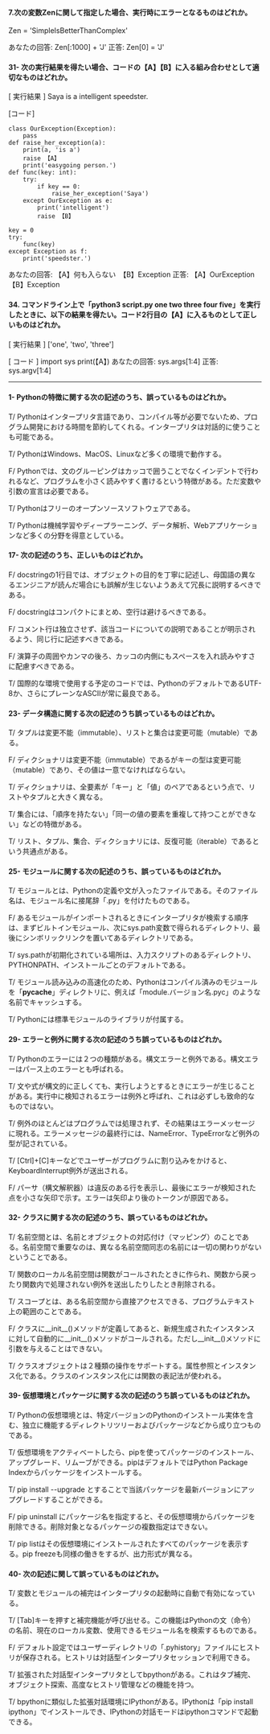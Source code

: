 #### 7.次の変数Zenに関して指定した場合、実行時にエラーとなるものはどれか。

Zen = 'SimpleIsBetterThanComplex'

あなたの回答: Zen[:1000] + 'J'
正答: Zen[0] = 'J'

#### 31- 次の実行結果を得たい場合、コードの【A】【B】に入る組み合わせとして適切なものはどれか。

[ 実行結果 ]
Saya is a
intelligent
speedster.

[コード]
```
class OurException(Exception):
    pass
def raise_her_exception(a):
    print(a, 'is a')
    raise 【A】
    print('easygoing person.')
def func(key: int):
    try:
        if key == 0:
            raise_her_exception('Saya')
    except OurException as e:
        print('intelligent')
        raise 【B】

key = 0
try:
    func(key)
except Exception as f:
    print('speedster.')
```

あなたの回答: 【A】何も入らない　【B】Exception
正答: 【A】OurException　【B】Exception

#### 34. コマンドライン上で「python3 script.py one two three four five」を実行したときに、以下の結果を得たい。コード2行目の【A】に入るものとして正しいものはどれか。

[ 実行結果 ]
['one', 'two', 'three']

[ コード ]
import sys
print(【A】)
あなたの回答: sys.args[1:4]
正答: sys.argv[1:4]

---

#### 1- Pythonの特徴に関する次の記述のうち、誤っているものはどれか。

T/ Pythonはインタープリタ言語であり、コンパイル等が必要でないため、プログラム開発における時間を節約してくれる。インタープリタは対話的に使うことも可能である。

T/ PythonはWindows、MacOS、Linuxなど多くの環境で動作する。

F/ Pythonでは、文のグルーピングはカッコで囲うことでなくインデントで行われるなど、プログラムを小さく読みやすく書けるという特徴がある。ただ変数や引数の宣言は必要である。

T/ Pythonはフリーのオープンソースソフトウェアである。
 
T/ Pythonは機械学習やディープラーニング、データ解析、Webアプリケーションなど多くの分野を得意としている。

#### 17- 次の記述のうち、正しいものはどれか。
F/  docstringの1行目では、オブジェクトの目的を丁寧に記述し、母国語の異なるエンジニアが読んだ場合にも誤解が生じないようあえて冗長に説明するべきである。

F/  docstringはコンパクトにまとめ、空行は避けるべきである。

F/ コメント行は独立させず、該当コードについての説明であることが明示されるよう、同じ行に記述すべきである。

F/ 演算子の周囲やカンマの後ろ、カッコの内側にもスペースを入れ読みやすさに配慮すべきである。

T/ 国際的な環境で使用する予定のコードでは、PythonのデフォルトであるUTF-8か、さらにプレーンなASCIIが常に最良である。

####  23- データ構造に関する次の記述のうち誤っているものはどれか。
T/ タプルは変更不能（immutable）、リストと集合は変更可能（mutable）である。

F/ ディクショナリは変更不能（immutable）であるがキーの型は変更可能（mutable）であり、その値は一意でなければならない。

T/ ディクショナリは、全要素が「キー」と「値」のペアであるという点で、リストやタプルと大きく異なる。

T/ 集合には、「順序を持たない」「同一の値の要素を重複して持つことができない」などの特徴がある。

T/ リスト、タプル、集合、ディクショナリには、反復可能（iterable）であるという共通点がある。

####  25- モジュールに関する次の記述のうち、誤っているものはどれか。
T/ モジュールとは、Pythonの定義や文が入ったファイルである。そのファイル名は、モジュール名に接尾辞「.py」を付けたものである。

F/ あるモジュールがインポートされるときにインタープリタが検索する順序は、まずビルトインモジュール、次にsys.path変数で得られるディレクトリ、最後にシンボリックリンクを置いてあるディレクトリである。

T/ sys.pathが初期化されている場所は、入力スクリプトのあるディレクトリ、PYTHONPATH、インストールごとのデフォルトである。

T/ モジュール読み込みの高速化のため、Pythonはコンパイル済みのモジュールを「__pycache__」ディレクトリに、例えば「module.バージョン名.pyc」のような名前でキャッシュする。

T/ Pythonには標準モジュールのライブラリが付属する。

#### 29- エラーと例外に関する次の記述のうち誤っているものはどれか。
T/ Pythonのエラーには２つの種類がある。構文エラーと例外である。構文エラーはパース上のエラーとも呼ばれる。

T/ 文や式が構文的に正しくても、実行しようとするときにエラーが生じることがある。実行中に検知されるエラーは例外と呼ばれ、これは必ずしも致命的なものではない。

T/ 例外のほとんどはプログラムでは処理されず、その結果はエラーメッセージに現れる。エラーメッセージの最終行には、NameError、TypeErrorなど例外の型が記されている。

T/ [Ctrl]+[C]キーなどでユーザーがプログラムに割り込みをかけると、KeyboardInterrupt例外が送出される。

F/ パーサ（構文解釈器）は違反のある行を表示し、最後にエラーが検知された点を小さな矢印で示す。エラーは矢印より後のトークンが原因である。

#### 32- クラスに関する次の記述のうち、誤っているものはどれか。
T/ 名前空間とは、名前とオブジェクトの対応付け（マッピング）のことである。名前空間で重要なのは、異なる名前空間同志の名前には一切の関わりがないということである。

T/ 関数のローカル名前空間は関数がコールされたときに作られ、関数から戻ったり関数内で処理されない例外を送出したりしたとき削除される。

T/ スコープとは、ある名前空間から直接アクセスできる、プログラムテキスト上の範囲のことである。

F/ クラスに__init__()メソッドが定義してあると、新規生成されたインスタンスに対して自動的に__init__()メソッドがコールされる。ただし__init__()メソッドに引数を与えることはできない。

T/ クラスオブジェクトは２種類の操作をサポートする。属性参照とインスタンス化である。クラスのインスタンス化には関数の表記法が使われる。

#### 39- 仮想環境とパッケージに関する次の記述のうち誤っているものはどれか。
T/ Pythonの仮想環境とは、特定バージョンのPythonのインストール実体を含む、独立に機能するディレクトリツリーおよびパッケージなどから成り立つものである。

T/ 仮想環境をアクティベートしたら、pipを使ってパッケージのインストール、アップグレード、リムーブができる。pipはデフォルトではPython Package Indexからパッケージをインストールする。

T/ pip install --upgrade とすることで当該パッケージを最新バージョンにアップグレードすることができる。

F/ pip uninstall にパッケージ名を指定すると、その仮想環境からパッケージを削除できる。削除対象となるパッケージの複数指定はできない。

T/ pip listはその仮想環境にインストールされたすべてのパッケージを表示する。pip freezeも同様の働きをするが、出力形式が異なる。

#### 40- 次の記述に関して誤っているものはどれか。
T/ 変数とモジュールの補完はインタープリタの起動時に自動で有効になっている。

T/ [Tab]キーを押すと補完機能が呼び出せる。この機能はPythonの文（命令）の名前、現在のローカル変数、使用できるモジュール名を検索するものである。

F/ デフォルト設定ではユーザーディレクトリの「.pyhistory」ファイルにヒストリが保存される。ヒストリは対話型インタープリタセッションで利用できる。

T/ 拡張された対話型インタープリタとしてbpythonがある。これはタブ補完、オブジェクト探索、高度なヒストリ管理などの機能を持つ。
 
T/ bpythonに類似した拡張対話環境にIPythonがある。IPythonは「pip install ipython」でインストールでき、IPythonの対話モードはipythonコマンドで起動できる。
